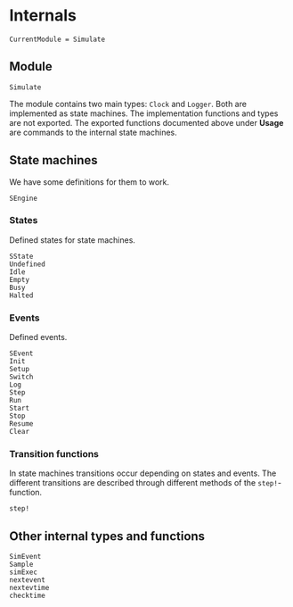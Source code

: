 # Internals

```@meta
CurrentModule = Simulate
```

## Module
```@docs
Simulate
```

The module contains two main types: `Clock` and `Logger`. Both are implemented as state machines. The implementation functions and types are not exported. The exported functions documented above under **Usage** are commands to the internal state machines.

## State machines

We have some definitions for them to work.

```@docs
SEngine
```

### States

Defined states for state machines.

```@docs
SState
Undefined
Idle
Empty
Busy
Halted
```

### Events

Defined events.

```@docs
SEvent
Init
Setup
Switch
Log
Step
Run
Start
Stop
Resume
Clear
```

### Transition functions

In state machines transitions occur depending on states and events. The different transitions are described through different methods of the `step!`-function.
```@docs
step!
```

## Other internal types and functions
```@docs
SimEvent
Sample
simExec
nextevent
nextevtime
checktime
```
